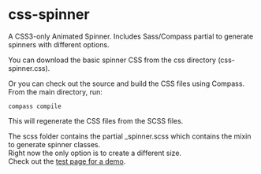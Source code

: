 css-spinner
===========

A CSS3-only Animated Spinner.  Includes Sass/Compass partial to generate spinners with different options.

You can download the basic spinner CSS from the css directory (css-spinner.css).

Or you can check out the source and build the CSS files using Compass.  From the main directory, run:

    compass compile
    
This will regenerate the CSS files from the SCSS files.

The scss folder contains the partial _spinner.scss which contains the mixin to generate spinner classes.  
Right now the only option is to create a different size.  
Check out the [test page for a demo](http://bseth99.github.com/css-spinner/).
